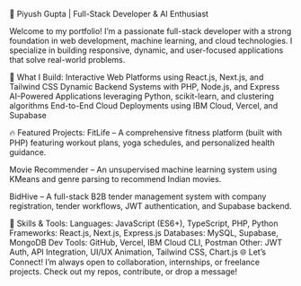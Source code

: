 🚀 Piyush Gupta | Full-Stack Developer & AI Enthusiast

Welcome to my portfolio! I’m a passionate full-stack developer with a strong foundation in web development, machine learning, and cloud technologies. I specialize in building responsive, dynamic, and user-focused applications that solve real-world problems.


💼 What I Build:
Interactive Web Platforms using React.js, Next.js, and Tailwind CSS
Dynamic Backend Systems with PHP, Node.js, and Express
AI-Powered Applications leveraging Python, scikit-learn, and clustering algorithms
End-to-End Cloud Deployments using IBM Cloud, Vercel, and Supabase


🔥 Featured Projects:
FitLife – A comprehensive fitness platform (built with PHP) featuring workout plans, yoga schedules, and personalized health guidance.

Movie Recommender – An unsupervised machine learning system using KMeans and genre parsing to recommend Indian movies.

BidHive – A full-stack B2B tender management system with company registration, tender workflows, JWT authentication, and Supabase backend.


🧠 Skills & Tools:
Languages: JavaScript (ES6+), TypeScript, PHP, Python
Frameworks: React.js, Next.js, Express.js
Databases: MySQL, Supabase, MongoDB
Dev Tools: GitHub, Vercel, IBM Cloud CLI, Postman
Other: JWT Auth, API Integration, UI/UX Animation, Tailwind CSS, Chart.js
🌐 Let’s Connect!
I’m always open to collaboration, internships, or freelance projects. Check out my repos, contribute, or drop a message!
